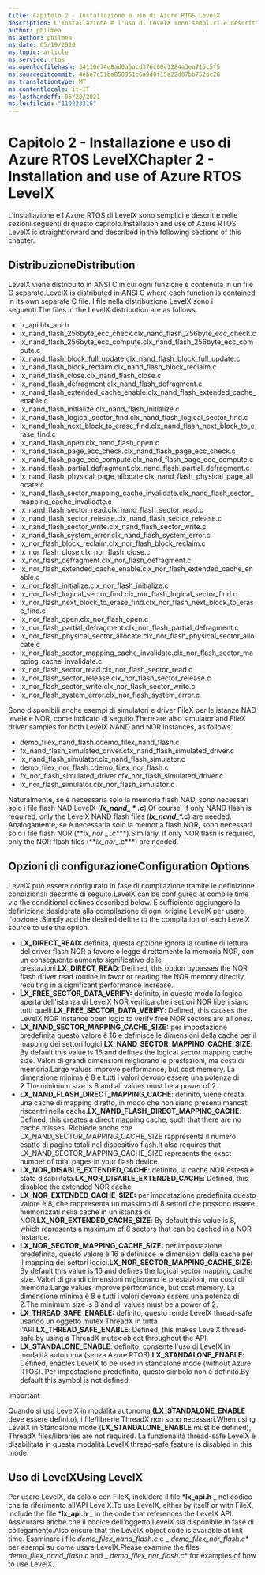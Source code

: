 ```yaml
---
title: Capitolo 2 - Installazione e uso di Azure RTOS LevelX
description: L'installazione e l'uso di LevelX sono semplici e descritti nelle sezioni seguenti di questo capitolo.
author: philmea
ms.author: philmea
ms.date: 05/19/2020
ms.topic: article
ms.service: rtos
ms.openlocfilehash: 34110e74e8ad0a6acd376c00c1284a3ea715c5f5
ms.sourcegitcommit: 4ebe7c51ba850951c6a9d0f15e22d07bb752bc28
ms.translationtype: MT
ms.contentlocale: it-IT
ms.lasthandoff: 05/20/2021
ms.locfileid: "110223316"
---
```

# <a name="chapter-2---installation-and-use-of-azure-rtos-levelx"></a><span data-ttu-id="8f7b8-103">Capitolo 2 - Installazione e uso di Azure RTOS LevelX</span><span class="sxs-lookup"><span data-stu-id="8f7b8-103">Chapter 2 - Installation and use of Azure RTOS LevelX</span></span>

<span data-ttu-id="8f7b8-104">L'installazione e l Azure RTOS di LevelX sono semplici e descritte nelle sezioni seguenti di questo capitolo.</span><span class="sxs-lookup"><span data-stu-id="8f7b8-104">Installation and use of Azure RTOS LevelX is straightforward and described in the following sections of this chapter.</span></span>

## <a name="distribution"></a><span data-ttu-id="8f7b8-105">Distribuzione</span><span class="sxs-lookup"><span data-stu-id="8f7b8-105">Distribution</span></span>

<span data-ttu-id="8f7b8-106">LevelX viene distribuito in ANSI C in cui ogni funzione è contenuta in un file C separato.</span><span class="sxs-lookup"><span data-stu-id="8f7b8-106">LevelX is distributed in ANSI C where each function is contained in its own separate C file.</span></span> <span data-ttu-id="8f7b8-107">I file nella distribuzione LevelX sono i seguenti.</span><span class="sxs-lookup"><span data-stu-id="8f7b8-107">The files in the LevelX distribution are as follows.</span></span>
- <span data-ttu-id="8f7b8-108">lx_api.h</span><span class="sxs-lookup"><span data-stu-id="8f7b8-108">lx_api.h</span></span>
- <span data-ttu-id="8f7b8-109">lx_nand_flash_256byte_ecc_check.c</span><span class="sxs-lookup"><span data-stu-id="8f7b8-109">lx_nand_flash_256byte_ecc_check.c</span></span>
- <span data-ttu-id="8f7b8-110">lx_nand_flash_256byte_ecc_compute.c</span><span class="sxs-lookup"><span data-stu-id="8f7b8-110">lx_nand_flash_256byte_ecc_compute.c</span></span>
- <span data-ttu-id="8f7b8-111">lx_nand_flash_block_full_update.c</span><span class="sxs-lookup"><span data-stu-id="8f7b8-111">lx_nand_flash_block_full_update.c</span></span>
- <span data-ttu-id="8f7b8-112">lx_nand_flash_block_reclaim.c</span><span class="sxs-lookup"><span data-stu-id="8f7b8-112">lx_nand_flash_block_reclaim.c</span></span>
- <span data-ttu-id="8f7b8-113">lx_nand_flash_close.c</span><span class="sxs-lookup"><span data-stu-id="8f7b8-113">lx_nand_flash_close.c</span></span>
- <span data-ttu-id="8f7b8-114">lx_nand_flash_defragment.c</span><span class="sxs-lookup"><span data-stu-id="8f7b8-114">lx_nand_flash_defragment.c</span></span>  
- <span data-ttu-id="8f7b8-115">lx_nand_flash_extended_cache_enable.c</span><span class="sxs-lookup"><span data-stu-id="8f7b8-115">lx_nand_flash_extended_cache_enable.c</span></span>
- <span data-ttu-id="8f7b8-116">lx_nand_flash_initialize.c</span><span class="sxs-lookup"><span data-stu-id="8f7b8-116">lx_nand_flash_initialize.c</span></span>
- <span data-ttu-id="8f7b8-117">lx_nand_flash_logical_sector_find.c</span><span class="sxs-lookup"><span data-stu-id="8f7b8-117">lx_nand_flash_logical_sector_find.c</span></span>
- <span data-ttu-id="8f7b8-118">lx_nand_flash_next_block_to_erase_find.c</span><span class="sxs-lookup"><span data-stu-id="8f7b8-118">lx_nand_flash_next_block_to_erase_find.c</span></span>
- <span data-ttu-id="8f7b8-119">lx_nand_flash_open.c</span><span class="sxs-lookup"><span data-stu-id="8f7b8-119">lx_nand_flash_open.c</span></span>
- <span data-ttu-id="8f7b8-120">lx_nand_flash_page_ecc_check.c</span><span class="sxs-lookup"><span data-stu-id="8f7b8-120">lx_nand_flash_page_ecc_check.c</span></span>
- <span data-ttu-id="8f7b8-121">lx_nand_flash_page_ecc_compute.c</span><span class="sxs-lookup"><span data-stu-id="8f7b8-121">lx_nand_flash_page_ecc_compute.c</span></span>  
- <span data-ttu-id="8f7b8-122">lx_nand_flash_partial_defragment.c</span><span class="sxs-lookup"><span data-stu-id="8f7b8-122">lx_nand_flash_partial_defragment.c</span></span>
- <span data-ttu-id="8f7b8-123">lx_nand_flash_physical_page_allocate.c</span><span class="sxs-lookup"><span data-stu-id="8f7b8-123">lx_nand_flash_physical_page_allocate.c</span></span>
- <span data-ttu-id="8f7b8-124">lx_nand_flash_sector_mapping_cache_invalidate.c</span><span class="sxs-lookup"><span data-stu-id="8f7b8-124">lx_nand_flash_sector_mapping_cache_invalidate.c</span></span>
- <span data-ttu-id="8f7b8-125">lx_nand_flash_sector_read.c</span><span class="sxs-lookup"><span data-stu-id="8f7b8-125">lx_nand_flash_sector_read.c</span></span>
- <span data-ttu-id="8f7b8-126">lx_nand_flash_sector_release.c</span><span class="sxs-lookup"><span data-stu-id="8f7b8-126">lx_nand_flash_sector_release.c</span></span>
- <span data-ttu-id="8f7b8-127">lx_nand_flash_sector_write.c</span><span class="sxs-lookup"><span data-stu-id="8f7b8-127">lx_nand_flash_sector_write.c</span></span>
- <span data-ttu-id="8f7b8-128">lx_nand_flash_system_error.c</span><span class="sxs-lookup"><span data-stu-id="8f7b8-128">lx_nand_flash_system_error.c</span></span>
- <span data-ttu-id="8f7b8-129">lx_nor_flash_block_reclaim.c</span><span class="sxs-lookup"><span data-stu-id="8f7b8-129">lx_nor_flash_block_reclaim.c</span></span>
- <span data-ttu-id="8f7b8-130">lx_nor_flash_close.c</span><span class="sxs-lookup"><span data-stu-id="8f7b8-130">lx_nor_flash_close.c</span></span>
- <span data-ttu-id="8f7b8-131">lx_nor_flash_defragment.c</span><span class="sxs-lookup"><span data-stu-id="8f7b8-131">lx_nor_flash_defragment.c</span></span>  
- <span data-ttu-id="8f7b8-132">lx_nor_flash_extended_cache_enable.c</span><span class="sxs-lookup"><span data-stu-id="8f7b8-132">lx_nor_flash_extended_cache_enable.c</span></span>
- <span data-ttu-id="8f7b8-133">lx_nor_flash_initialize.c</span><span class="sxs-lookup"><span data-stu-id="8f7b8-133">lx_nor_flash_initialize.c</span></span>
- <span data-ttu-id="8f7b8-134">lx_nor_flash_logical_sector_find.c</span><span class="sxs-lookup"><span data-stu-id="8f7b8-134">lx_nor_flash_logical_sector_find.c</span></span>
- <span data-ttu-id="8f7b8-135">lx_nor_flash_next_block_to_erase_find.c</span><span class="sxs-lookup"><span data-stu-id="8f7b8-135">lx_nor_flash_next_block_to_erase_find.c</span></span>
- <span data-ttu-id="8f7b8-136">lx_nor_flash_open.c</span><span class="sxs-lookup"><span data-stu-id="8f7b8-136">lx_nor_flash_open.c</span></span>
- <span data-ttu-id="8f7b8-137">lx_nor_flash_partial_defragment.c</span><span class="sxs-lookup"><span data-stu-id="8f7b8-137">lx_nor_flash_partial_defragment.c</span></span>
- <span data-ttu-id="8f7b8-138">lx_nor_flash_physical_sector_allocate.c</span><span class="sxs-lookup"><span data-stu-id="8f7b8-138">lx_nor_flash_physical_sector_allocate.c</span></span>
- <span data-ttu-id="8f7b8-139">lx_nor_flash_sector_mapping_cache_invalidate.c</span><span class="sxs-lookup"><span data-stu-id="8f7b8-139">lx_nor_flash_sector_mapping_cache_invalidate.c</span></span>
- <span data-ttu-id="8f7b8-140">lx_nor_flash_sector_read.c</span><span class="sxs-lookup"><span data-stu-id="8f7b8-140">lx_nor_flash_sector_read.c</span></span>
- <span data-ttu-id="8f7b8-141">lx_nor_flash_sector_release.c</span><span class="sxs-lookup"><span data-stu-id="8f7b8-141">lx_nor_flash_sector_release.c</span></span>
- <span data-ttu-id="8f7b8-142">lx_nor_flash_sector_write.c</span><span class="sxs-lookup"><span data-stu-id="8f7b8-142">lx_nor_flash_sector_write.c</span></span>
- <span data-ttu-id="8f7b8-143">lx_nor_flash_system_error.c</span><span class="sxs-lookup"><span data-stu-id="8f7b8-143">lx_nor_flash_system_error.c</span></span>

<span data-ttu-id="8f7b8-144">Sono disponibili anche esempi di simulatori e driver FileX per le istanze NAD levelx e NOR, come indicato di seguito.</span><span class="sxs-lookup"><span data-stu-id="8f7b8-144">There are also simulator and FileX driver samples for both LevelX NAND and NOR instances, as follows.</span></span>

- <span data-ttu-id="8f7b8-145">demo_filex_nand_flash.c</span><span class="sxs-lookup"><span data-stu-id="8f7b8-145">demo_filex_nand_flash.c</span></span>  
- <span data-ttu-id="8f7b8-146">fx_nand_flash_simulated_driver.c</span><span class="sxs-lookup"><span data-stu-id="8f7b8-146">fx_nand_flash_simulated_driver.c</span></span>
- <span data-ttu-id="8f7b8-147">lx_nand_flash_simulator.c</span><span class="sxs-lookup"><span data-stu-id="8f7b8-147">lx_nand_flash_simulator.c</span></span>
- <span data-ttu-id="8f7b8-148">demo_filex_nor_flash.c</span><span class="sxs-lookup"><span data-stu-id="8f7b8-148">demo_filex_nor_flash.c</span></span>  
- <span data-ttu-id="8f7b8-149">fx_nor_flash_simulated_driver.c</span><span class="sxs-lookup"><span data-stu-id="8f7b8-149">fx_nor_flash_simulated_driver.c</span></span>
- <span data-ttu-id="8f7b8-150">lx_nor_flash_simulator.c</span><span class="sxs-lookup"><span data-stu-id="8f7b8-150">lx_nor_flash_simulator.c</span></span>

<span data-ttu-id="8f7b8-151">Naturalmente, se è necessaria solo la memoria flash NAD, sono necessari solo i file flash NAD LevelX (***lx_nand_ \* .c***).</span><span class="sxs-lookup"><span data-stu-id="8f7b8-151">Of course, if only NAND flash is required, only the LevelX NAND flash files (***lx_nand_\*.c***) are needed.</span></span> <span data-ttu-id="8f7b8-152">Analogamente, se è necessaria solo la memoria flash NOR, sono necessari solo i file flash NOR (\*\*_lx_nor_ \_ .c\*\*\*).</span><span class="sxs-lookup"><span data-stu-id="8f7b8-152">Similarly, if only NOR flash is required, only the NOR flash files (\*\*_lx_nor_\_.c\*\*\*) are needed.</span></span>

## <a name="configuration-options"></a><span data-ttu-id="8f7b8-153">Opzioni di configurazione</span><span class="sxs-lookup"><span data-stu-id="8f7b8-153">Configuration Options</span></span>

<span data-ttu-id="8f7b8-154">LevelX può essere configurato in fase di compilazione tramite le definizione condizionali descritte di seguito.</span><span class="sxs-lookup"><span data-stu-id="8f7b8-154">LevelX can be configured at compile time via the conditional defines described below.</span></span> <span data-ttu-id="8f7b8-155">È sufficiente aggiungere la definizione desiderata alla compilazione di ogni origine LevelX per usare l'opzione .</span><span class="sxs-lookup"><span data-stu-id="8f7b8-155">Simply add the desired define to the compilation of each LevelX source to use the option.</span></span>

- <span data-ttu-id="8f7b8-156">**LX_DIRECT_READ:** definita, questa opzione ignora la routine di lettura del driver flash NOR a favore o legge direttamente la memoria NOR, con un conseguente aumento significativo delle prestazioni.</span><span class="sxs-lookup"><span data-stu-id="8f7b8-156">**LX_DIRECT_READ**:  Defined, this option bypasses the NOR flash driver read routine in favor or reading the NOR memory directly, resulting in a significant performance increase.</span></span>
- <span data-ttu-id="8f7b8-157">**LX_FREE_SECTOR_DATA_VERIFY:** definito, in questo modo la logica aperta dell'istanza di LevelX NOR verifica che i settori NOR liberi siano tutti quelli.</span><span class="sxs-lookup"><span data-stu-id="8f7b8-157">**LX_FREE_SECTOR_DATA_VERIFY**: Defined, this causes the LevelX NOR instance open logic to verify free NOR sectors are all ones.</span></span>
- <span data-ttu-id="8f7b8-158">**LX_NAND_SECTOR_MAPPING_CACHE_SIZE:** per impostazione predefinita questo valore è 16 e definisce le dimensioni della cache per il mapping dei settori logici.</span><span class="sxs-lookup"><span data-stu-id="8f7b8-158">**LX_NAND_SECTOR_MAPPING_CACHE_SIZE**:  By default this value is 16 and defines the logical sector mapping cache size.</span></span> <span data-ttu-id="8f7b8-159">Valori di grandi dimensioni migliorano le prestazioni, ma costi di memoria.</span><span class="sxs-lookup"><span data-stu-id="8f7b8-159">Large values improve performance, but cost memory.</span></span> <span data-ttu-id="8f7b8-160">La dimensione minima è 8 e tutti i valori devono essere una potenza di 2.</span><span class="sxs-lookup"><span data-stu-id="8f7b8-160">The minimum size is 8 and all values must be a power of 2.</span></span>
- <span data-ttu-id="8f7b8-161">**LX_NAND_FLASH_DIRECT_MAPPING_CACHE**: definito, viene creata una cache di mapping diretto, in modo che non siano presenti mancati riscontri nella cache.</span><span class="sxs-lookup"><span data-stu-id="8f7b8-161">**LX_NAND_FLASH_DIRECT_MAPPING_CACHE**: Defined, this creates a direct mapping cache, such that there are no cache misses.</span></span> <span data-ttu-id="8f7b8-162">Richiede anche che LX_NAND_SECTOR_MAPPING_CACHE_SIZE rappresenta il numero esatto di pagine totali nel dispositivo flash.</span><span class="sxs-lookup"><span data-stu-id="8f7b8-162">It also requires that LX_NAND_SECTOR_MAPPING_CACHE_SIZE represents the exact number of total pages in your flash device.</span></span>
- <span data-ttu-id="8f7b8-163">**LX_NOR_DISABLE_EXTENDED_CACHE**: definito, la cache NOR estesa è stata disabilitata.</span><span class="sxs-lookup"><span data-stu-id="8f7b8-163">**LX_NOR_DISABLE_EXTENDED_CACHE**: Defined, this disabled the extended NOR cache.</span></span>
- <span data-ttu-id="8f7b8-164">**LX_NOR_EXTENDED_CACHE_SIZE:** per impostazione predefinita questo valore è 8, che rappresenta un massimo di 8 settori che possono essere memorizzati nella cache in un'istanza di NOR.</span><span class="sxs-lookup"><span data-stu-id="8f7b8-164">**LX_NOR_EXTENDED_CACHE_SIZE**: By default this value is 8, which represents a maximum of 8 sectors that can be cached in a NOR instance.</span></span>
- <span data-ttu-id="8f7b8-165">**LX_NOR_SECTOR_MAPPING_CACHE_SIZE:** per impostazione predefinita, questo valore è 16 e definisce le dimensioni della cache per il mapping dei settori logici.</span><span class="sxs-lookup"><span data-stu-id="8f7b8-165">**LX_NOR_SECTOR_MAPPING_CACHE_SIZE**: By default this value is 16 and defines the logical sector mapping cache size.</span></span> <span data-ttu-id="8f7b8-166">Valori di grandi dimensioni migliorano le prestazioni, ma costi di memoria.</span><span class="sxs-lookup"><span data-stu-id="8f7b8-166">Large values improve performance, but cost memory.</span></span> <span data-ttu-id="8f7b8-167">La dimensione minima è 8 e tutti i valori devono essere una potenza di 2.</span><span class="sxs-lookup"><span data-stu-id="8f7b8-167">The minimum size is 8 and all values must be a power of 2.</span></span>
- <span data-ttu-id="8f7b8-168">**LX_THREAD_SAFE_ENABLE:** definito, questo rende LevelX thread-safe usando un oggetto mutex ThreadX in tutta l'API.</span><span class="sxs-lookup"><span data-stu-id="8f7b8-168">**LX_THREAD_SAFE_ENABLE**: Defined, this makes LevelX thread-safe by using a ThreadX mutex object throughout the API.</span></span>
- <span data-ttu-id="8f7b8-169">**LX_STANDALONE_ENABLE**: definito, consente l'uso di LevelX in modalità autonoma (senza Azure RTOS).</span><span class="sxs-lookup"><span data-stu-id="8f7b8-169">**LX_STANDALONE_ENABLE**: Defined, enables LevelX to be used in standalone mode (without Azure RTOS).</span></span> <span data-ttu-id="8f7b8-170">Per impostazione predefinita, questo simbolo non è definito.</span><span class="sxs-lookup"><span data-stu-id="8f7b8-170">By default this symbol is not defined.</span></span>

> [!IMPORTANT]
> <span data-ttu-id="8f7b8-171">Quando si usa LevelX in modalità autonoma **(LX_STANDALONE_ENABLE** deve essere definito), i file/librerie ThreadX non sono necessari.</span><span class="sxs-lookup"><span data-stu-id="8f7b8-171">When using LevelX in Standalone mode (**LX_STANDALONE_ENABLE** must be defined), ThreadX files/libraries are not required.</span></span> <span data-ttu-id="8f7b8-172">La funzionalità thread-safe LevelX è disabilitata in questa modalità.</span><span class="sxs-lookup"><span data-stu-id="8f7b8-172">LevelX thread-safe feature is disabled in this mode.</span></span>

## <a name="using-levelx"></a><span data-ttu-id="8f7b8-173">Uso di LevelX</span><span class="sxs-lookup"><span data-stu-id="8f7b8-173">Using LevelX</span></span>

<span data-ttu-id="8f7b8-174">Per usare LevelX, da solo o con FileX, includere il file \***lx_api.h** _ nel codice che fa riferimento all'API LevelX.</span><span class="sxs-lookup"><span data-stu-id="8f7b8-174">To use LevelX, either by itself or with FileX, include the file \***lx_api.h** _ in the code that references the LevelX API.</span></span> <span data-ttu-id="8f7b8-175">Assicurarsi anche che il codice dell'oggetto LevelX sia disponibile in fase di collegamento.</span><span class="sxs-lookup"><span data-stu-id="8f7b8-175">Also ensure that the LevelX object code is available at link time.</span></span> <span data-ttu-id="8f7b8-176">Esaminare i file _*_demo_filex_nand_flash.c_*_ e _ *_demo_filex_nor_flash.c_*\* per esempi su come usare LevelX.</span><span class="sxs-lookup"><span data-stu-id="8f7b8-176">Please examine the files _*_demo_filex_nand_flash.c_*_ and _ *_demo_filex_nor_flash.c_*\* for examples of how to use LevelX.</span></span>
